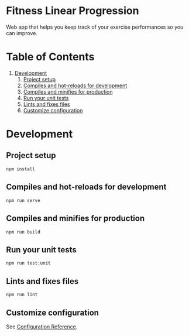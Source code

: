 # Fitness Linear Progression

Web app that helps you keep track of your exercise performances so you can improve.

# Table of Contents

1. [Development](#Development)
   1. [Project setup](#Project-setup)
   2. [Compiles and hot-reloads for development](#Compiles-and-hot-reloads-for-development)
   3. [Compiles and minifies for production](#Compiles-and-minifies-for-production)
   4. [Run your unit tests](#Run-your-unit-tests)
   5. [Lints and fixes files](#Lints-and-fixes-files)
   6. [Customize configuration](#Customize-configuration)

# Development

## Project setup

```
npm install
```

## Compiles and hot-reloads for development

```
npm run serve
```

## Compiles and minifies for production

```
npm run build
```

## Run your unit tests

```
npm run test:unit
```

## Lints and fixes files

```
npm run lint
```

## Customize configuration

See [Configuration Reference](https://cli.vuejs.org/config/).

